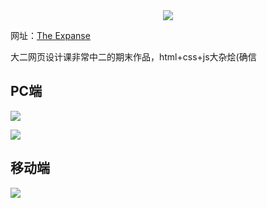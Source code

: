 <div align=center><img src="https://cdn.jsdelivr.net/gh/lifealsoisgg/MyProject-WebDesign/images/logo.png"/></div>


网址：[The Expanse](https://expanse.lifeisgg.online/)

大二网页设计课非常中二的期末作品，html+css+js大杂烩(确信

## PC端

![](https://cdn.jsdelivr.net/gh/lifealsoisgg/MyProject-WebDesign/images/web1.png)

![](https://cdn.jsdelivr.net/gh/lifealsoisgg/MyProject-WebDesign/images/web2.jpg)

## 移动端

![](https://cdn.jsdelivr.net/gh/lifealsoisgg/MyProject-WebDesign/images/web3.jpg)

